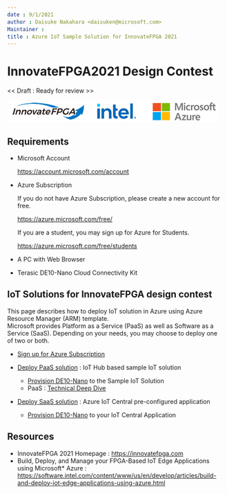 ```yaml
---
date : 9/1/2021
author : Daisuke Nakahara <daisuken@microsoft.com>
Maintainer : 
title : Azure IoT Sample Solution for InnovateFPGA 2021
---
```


# InnovateFPGA2021 Design Contest

<< Draft : Ready for review >>

![InnovateFPGA Logo](images/Navbar-Logo.png)

## Requirements

- Microsoft Account  

  <https://account.microsoft.com/account>

- Azure Subscription  

    If you do not have Azure Subscription, please create a new account for free.  

    <https://azure.microsoft.com/free/>  

    If you are a student, you may sign up for Azure for Students.

    <https://azure.microsoft.com/free/students>  

- A PC with Web Browser
- Terasic DE10-Nano Cloud Connectivity Kit

## IoT Solutions for InnovateFPGA design contest

This page describes how to deploy IoT solution in Azure using Azure Resource Manager (ARM) template.  
Microsoft provides Platform as a Service (PaaS) as well as Software as a Service (SaaS).  Depending on your needs, you may choose to deploy one of two or both.  

- [Sign up for Azure Subscription](AzureSignup.md)  
- [Deploy PaaS solution](PaaS-Deploy.md) : IoT Hub based sample IoT solution  
  - [Provision DE10-Nano](PaaS-Provision.md) to the Sample IoT Solution
  - PaaS : [Technical Deep Dive](PaaS-DeepDive.md)

- [Deploy SaaS solution](SaaS-Deploy.md) : Azure IoT Central pre-configured application
  - [Provision DE10-Nano](SaaS-Provision.md) to your IoT Central Application

## Resources

- InnovateFPGA 2021 Homepage : <https://innovatefpga.com>
- Build, Deploy, and Manage your FPGA-Based IoT Edge Applications using Microsoft* Azure : <https://software.intel.com/content/www/us/en/develop/articles/build-and-deploy-iot-edge-applications-using-azure.html>

